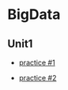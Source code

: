 # BigData
## Unit1
- [practice #1](https://github.com/Ale2C/DatosMasivos/blob/Unidad1/Unit1/Practices/Practice1/practice1.md)

- [practice #2](https://github.com/Ale2C/DatosMasivos/blob/Unidad1/Unit1/Practices/Practice2/Practice2.md)

